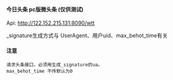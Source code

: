 
#### 今日头条 pc版微头条 (仅供测试)

Api: http://122.152.215.131:8090/wtt


_signature生成方式与 UserAgent、用户uid、max_behot_time有关

#### 注意
    请求头条接口，必须用生成_signature的ua。
    max_behot_time 不传默认为0

